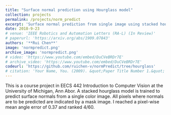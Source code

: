 ```yaml
---
title: "Surface normal prediction using Hourglass model"
collection: projects
permalink: /projects/norm_predict
excerpt: 'Surface normal prediction from single image using stacked hourglass model.'
date: 2018-9-23
# venue: 'IEEE Robotics and Automation Letters (RA-L) (In Review)'
# paperurl: 'https://arxiv.org/abs/1909.07843'
authors: '**Rui Chen**'
image: 'normpredict.png'
archive_image: 'normpredict.png' 
# video: 'https://www.youtube.com/embed/DuCVeBRDr7E'
# archive_video: 'https://www.youtube.com/embed/DuCVeBRDr7E'
codeurl: 'https://github.com/ruichen-v/normPredict/tree/hourglass'
# citation: 'Your Name, You. (2009). &quot;Paper Title Number 1.&quot; <i>Journal 1</i>. 1(1).'
---
```


This is a course project in EECS 442 Introduction to Computer Vision at the University of Michigan, Ann Abor. A stacked hourglass model is trained to predict surface normals from a single color image. All pixels where normals are to be predicted are indicated by a mask image. I reached a pixel-wise mean angle error of 0.37 and ranked 4/60.
 
<!-- [Download paper here](https://arxiv.org/abs/1909.07843) -->
